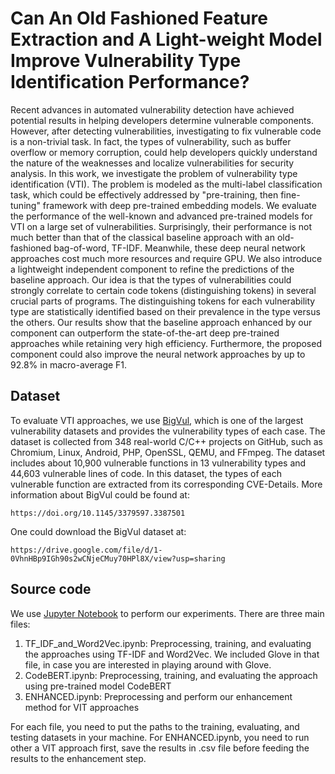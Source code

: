 # Can An Old Fashioned Feature Extraction and A Light-weight Model Improve Vulnerability Type Identification Performance?
Recent advances in automated vulnerability detection have achieved potential results in helping developers determine vulnerable components. However, after detecting vulnerabilities, investigating to fix vulnerable code is a non-trivial task. In fact, the types of vulnerability, such as buffer overflow or memory corruption, could help developers quickly understand the nature of the weaknesses and localize vulnerabilities for security analysis. In this work, we investigate the problem of vulnerability type identification (VTI). The problem is modeled as the multi-label classification task, which could be effectively addressed by "pre-training, then fine-tuning" framework with deep pre-trained embedding models. We evaluate the performance of the well-known and advanced pre-trained models for VTI on a large set of vulnerabilities. Surprisingly, their performance is not much better than that of the classical baseline approach with an old-fashioned bag-of-word, TF-IDF. Meanwhile, these deep neural network approaches cost much more resources and require GPU. We also introduce a lightweight independent component to refine the predictions of the baseline approach. Our idea is that the types of vulnerabilities could strongly correlate to certain code tokens (distinguishing tokens) in several crucial parts of programs. The distinguishing tokens for each vulnerability type are statistically identified based on their prevalence in the type versus the others. Our results show that the baseline approach enhanced by our component can outperform the state-of-the-art deep pre-trained approaches while retaining very high efficiency. Furthermore, the proposed component could also improve the neural network approaches by up to 92.8% in macro-average F1.


## Dataset

To evaluate VTI approaches, we use <a href="https://github.com/ZeoVan/MSR_20_Code_vulnerability_CSV_Dataset">BigVul</a>, which is one of the largest vulnerability datasets and provides the vulnerability types of each case. The dataset is collected from 348 real-world C/C++ projects on GitHub, such as Chromium, Linux, Android, PHP, OpenSSL, QEMU, and FFmpeg. The dataset includes about 10,900 vulnerable functions in 13 vulnerability types and 44,603 vulnerable lines of code. In this dataset, the types of each vulnerable function are extracted from its corresponding CVE-Details. More information about BigVul could be found at:

``https://doi.org/10.1145/3379597.3387501``

One could download the BigVul dataset at:

``https://drive.google.com/file/d/1-0VhnHBp9IGh90s2wCNjeCMuy70HPl8X/view?usp=sharing``


## Source code

We use <a href="https://jupyter.org/">Jupyter Notebook</a> to perform our experiments.
There are three main files:
<ol>
  <li>TF_IDF_and_Word2Vec.ipynb: Preprocessing, training, and evaluating the approaches using TF-IDF and Word2Vec. We included Glove in that file, in case you are interested in playing around with Glove.</li>
  <li>CodeBERT.ipynb: Preprocessing, training, and evaluating the approach using pre-trained model CodeBERT</li>
  <li>ENHANCED.ipynb: Preprocessing and perform our enhancement method for VIT approaches</li>
</ol>

For each file, you need to put the paths to the training, evaluating, and testing datasets in your machine. 
For ENHANCED.ipynb, you need to run other a VIT approach first, save the results in .csv file before feeding the results to the enhancement step.
